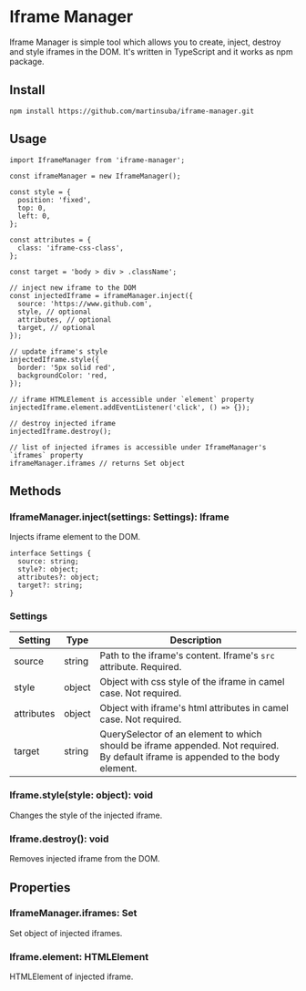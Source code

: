 # Iframe Manager

Iframe Manager is simple tool which allows you to create, inject, destroy and style iframes in the DOM. It's written in TypeScript and it works as npm package.

## Install
```
npm install https://github.com/martinsuba/iframe-manager.git
```

## Usage
```
import IframeManager from 'iframe-manager';

const iframeManager = new IframeManager();

const style = {
  position: 'fixed',
  top: 0,
  left: 0,
};

const attributes = {
  class: 'iframe-css-class',
};

const target = 'body > div > .className';

// inject new iframe to the DOM
const injectedIframe = iframeManager.inject({
  source: 'https://www.github.com',
  style, // optional
  attributes, // optional
  target, // optional
});

// update iframe's style
injectedIframe.style({
  border: '5px solid red',
  backgroundColor: 'red,
});

// iframe HTMLElement is accessible under `element` property
injectedIframe.element.addEventListener('click', () => {});

// destroy injected iframe
injectedIframe.destroy();

// list of injected iframes is accessible under IframeManager's `iframes` property
iframeManager.iframes // returns Set object
```

## Methods
### IframeManager.inject(settings: Settings): Iframe
Injects iframe element to the DOM.
```
interface Settings {
  source: string;
  style?: object;
  attributes?: object;
  target?: string;
}
```
### Settings
Setting | Type | Description
------ | ---- | ----
source | string | Path to the iframe's content. Iframe's `src` attribute. Required.
style | object | Object with css style of the iframe in camel case. Not required.
attributes | object | Object with iframe's html attributes in camel case. Not required.
target | string | QuerySelector of an element to which should be iframe appended. Not required. By default iframe is appended to the body element.

### Iframe.style(style: object): void
Changes the style of the injected iframe.

### Iframe.destroy(): void
Removes injected iframe from the DOM.

## Properties
### IframeManager.iframes: Set
Set object of injected iframes.

### Iframe.element: HTMLElement
HTMLElement of injected iframe.
